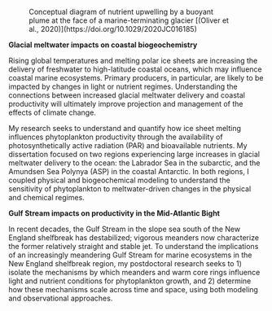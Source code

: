 <figure style="width: 400px" class="align-right">
  <img src="http://hildeoliver.github.io/assets/marine-terminating-glacier.png" alt="">
  <figcaption>Conceptual diagram of nutrient upwelling by a buoyant plume at the face of a marine-terminating glacier [(Oliver et al., 2020)](https://doi.org/10.1029/2020JC016185)</figcaption>
</figure> 

**Glacial meltwater impacts on coastal biogeochemistry**

Rising global temperatures and melting polar ice sheets are increasing the delivery of freshwater to high-latitude coastal oceans, which may influence coastal marine ecosystems. Primary producers, in particular, are likely to be impacted by changes in light or nutrient regimes. Understanding the connections between increased glacial meltwater delivery and coastal productivity will ultimately improve projection and management of the effects of climate change.

My research seeks to understand and quantify how ice sheet melting influences phytoplankton productivity through the availability of photosynthetically active radiation (PAR) and bioavailable nutrients. My dissertation focused on two regions experiencing large increases in glacial meltwater delivery to the ocean: the Labrador Sea in the subarctic, and the Amundsen Sea Polynya (ASP) in the coastal Antarctic. In both regions, I coupled physical and biogeochemical modeling to understand the sensitivity of phytoplankton to meltwater-driven changes in the physical and chemical regimes. 


**Gulf Stream impacts on productivity in the Mid-Atlantic Bight**

In recent decades, the Gulf Stream in the slope sea south of the New England shelfbreak has destabilized; vigorous meanders now characterize the former relatively straight and stable jet. To understand the implications of an increasingly meandering Gulf Stream for marine ecosystems in the New England shelfbreak region, my postdoctoral research seeks to 1) isolate the mechanisms by which meanders and warm core rings influence light and nutrient conditions for phytoplankton growth, and 2) determine how these mechanisms scale across time and space, using both modeling and observational approaches.

